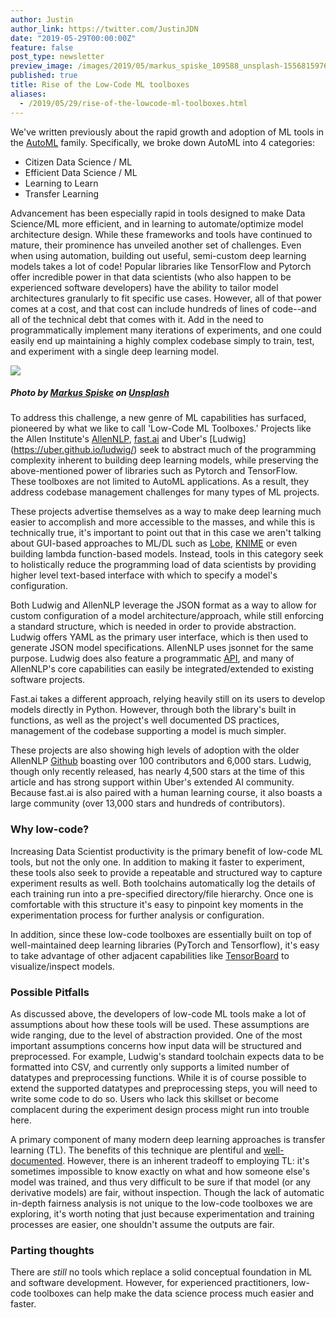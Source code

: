 ```yaml
---
author: Justin
author_link: https://twitter.com/JustinJDN
date: "2019-05-29T00:00:00Z"
feature: false
post_type: newsletter
preview_image: /images/2019/05/markus_spiske_109588_unsplash-1556815976857.jpg
published: true
title: Rise of the Low-Code ML toolboxes
aliases:
  - /2019/05/29/rise-of-the-lowcode-ml-toolboxes.html
---
```


We've written previously about the rapid growth and adoption of ML tools in the [AutoML](https://blog.fastforwardlabs.com/2017/11/30/the-promise-of-automated-machine-learning-automl.html) family.  Specifically, we broke down AutoML into 4 categories:

* Citizen Data Science / ML
* Efficient Data Science / ML
* Learning to Learn
* Transfer Learning

Advancement has been especially rapid in tools designed to make Data Science/ML more efficient, and in learning to automate/optimize model architecture design.  While these frameworks and tools have continued to mature, their prominence has unveiled another set of challenges.  Even when using automation, building out useful, semi-custom deep learning models takes a lot of code!  Popular libraries like TensorFlow and Pytorch offer incredible power in that data scientists (who also happen to be experienced software developers) have the ability to tailor model architectures granularly to fit specific use cases.  However, all of that power comes at a cost, and that cost can include hundreds of lines of code--and all of the technical debt that comes with it.  Add in the need to programmatically implement many iterations of experiments, and one could easily end up maintaining a highly complex codebase simply to train, test, and experiment with a single deep learning model.

![](/images/2019/05/markus_spiske_109588_unsplash-1556815976857.jpg)
##### Photo by [Markus Spiske](https://unsplash.com/photos/xekxE_VR0Ec?utm_source=unsplash&utm_medium=referral&utm_content=creditCopyText) on [Unsplash](https://unsplash.com/search/photos/code?utm_source=unsplash&utm_medium=referral&utm_content=creditCopyText)

To address this challenge, a new genre of ML capabilities has surfaced, pioneered by what we like to call 'Low-Code ML Toolboxes.' Projects like the Allen Institute's [AllenNLP](https://allennlp.org/tutorials), [fast.ai](https://www.fast.ai/) and Uber's [Ludwig] (https://uber.github.io/ludwig/) seek to abstract much of the programming complexity inherent to building deep learning models, while preserving the above-mentioned power of libraries such as Pytorch and TensorFlow.  These toolboxes are not limited to AutoML applications. As a result, they address codebase management challenges for many types of ML projects. 

These projects advertise themselves as a way to make deep learning much easier to accomplish and more accessible to the masses, and while this is technically true, it's important to point out that in this case we aren't talking about GUI-based approaches to ML/DL such as [Lobe](https://lobe.ai/), [KNIME](https://www.knime.com/) or even building lambda function-based models.  Instead, tools in this category seek to holistically reduce the programming load of data scientists by providing higher level text-based interface with which to specify a model's configuration.  

Both Ludwig and AllenNLP leverage the JSON format as a way to allow for custom configuration of a model architecture/approach, while still enforcing a standard structure, which is needed in order to provide abstraction.  Ludwig offers YAML as the primary user interface, which is then used to generate JSON model specifications.  AllenNLP uses jsonnet for the same purpose.  Ludwig does also feature a programmatic [API](https://uber.github.io/ludwig/api/), and many of AllenNLP's core capabilities can easily be integrated/extended to existing software projects.

Fast.ai takes a different approach, relying heavily still on its users to develop models directly in Python.  However, through both the library's built in functions, as well as the project's well documented DS practices, management of the codebase supporting a model is much simpler.

These projects are also showing high levels of adoption with the older AllenNLP [Github](https://github.com/allenai/allennlp) boasting over 100 contributors and 6,000 stars.  Ludwig, though only recently released, has nearly 4,500 stars at the time of this article and has strong support within Uber's extended AI community.  Because fast.ai is also paired with a human learning course, it also boasts a large community (over 13,000 stars and hundreds of contributors).

### Why low-code?

Increasing Data Scientist productivity is the primary benefit of low-code ML tools, but not the only one.  In addition to making it faster to experiment, these tools also seek to provide a repeatable and structured way to capture experiment results as well.  Both toolchains automatically log the details of each training run into a pre-specified directory/file hierarchy.  Once one is comfortable with this structure it's easy to pinpoint key moments in the experimentation process for further analysis or configuration.

In addition, since these low-code toolboxes are essentially built on top of well-maintained deep learning libraries (PyTorch and Tensorflow), it's easy to take advantage of other adjacent capabilities like [TensorBoard](https://github.com/tensorflow/tensorboard) to visualize/inspect models. 

### Possible Pitfalls

As discussed above, the developers of low-code ML tools make a lot of assumptions about how these tools will be used.  These assumptions are wide ranging, due to the level of abstraction provided.  One of the most important assumptions concerns how input data will be structured and preprocessed.  For example, Ludwig's standard toolchain expects data to be formatted into CSV, and currently only supports a limited number of datatypes and preprocessing functions.  While it is of course possible to extend the supported datatypes and preprocessing steps, you will need to write some code to do so.  Users who lack this skillset or become complacent during the experiment design process might run into trouble here.  

A primary component of many modern deep learning approaches is transfer learning (TL).  The benefits of this technique are plentiful and [well-documented](https://blog.fastforwardlabs.com/2018/08/29/breakthroughs-in-transfer-learning-for-nlp.html).  However, there is an inherent tradeoff to employing TL: it's sometimes impossible to know exactly on what and how someone else's model was trained, and thus very difficult to be sure if that model (or any derivative models) are fair, without inspection. Though the lack of automatic in-depth fairness analysis is not unique to the low-code toolboxes we are exploring, it's worth noting that just because experimentation and training processes are easier, one shouldn't assume the outputs are fair.

### Parting thoughts

There are *still* no tools which replace a solid conceptual foundation in ML and software development. However, for experienced practitioners, low-code toolboxes can help make the data science process much easier and faster.